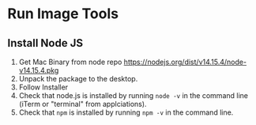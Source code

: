# Run Image Tools
## Install Node JS
1. Get Mac Binary from node repo https://nodejs.org/dist/v14.15.4/node-v14.15.4.pkg
2. Unpack the package to the desktop.
3. Follow Installer
4. Check that node.js is installed by running `node -v` in the command line (iTerm or "terminal" from applciations).
5. Check that `npm` is installed by running `npm -v` in the command line. 

